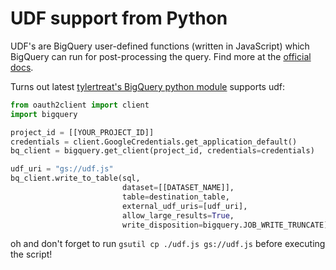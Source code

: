 # UDF support from Python

UDF's are BigQuery user-defined functions (written in JavaScript) which
BigQuery can run for post-processing the query. Find more at the [official
docs](https://cloud.google.com/bigquery/user-defined-functions).

Turns out latest [tylertreat's BigQuery python
module](https://github.com/tylertreat/BigQuery-Python) supports udf:

```python
from oauth2client import client
import bigquery

project_id = [[YOUR_PROJECT_ID]]
credentials = client.GoogleCredentials.get_application_default()
bq_client = bigquery.get_client(project_id, credentials=credentials)

udf_uri = "gs://udf.js"
bq_client.write_to_table(sql,
                         dataset=[[DATASET_NAME]],
                         table=destination_table,
                         external_udf_uris=[udf_uri],
                         allow_large_results=True,
                         write_disposition=bigquery.JOB_WRITE_TRUNCATE)
```

oh and don't forget to run `gsutil cp ./udf.js gs://udf.js` before executing the script!
